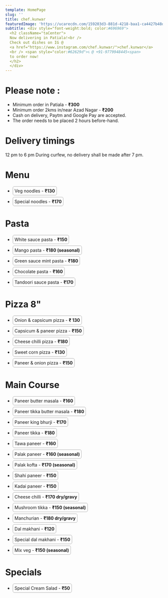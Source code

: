 ```yaml
---
template: HomePage
slug: ''
title: chef.kunwar
featuredImage: 'https://ucarecdn.com/159203d3-881d-4218-baa1-ca4427b48d0d/'
subtitle: <div style="font-weight:bold; color:#696969">
  <h2 className="taCenter">
  Now delivering in Patiala!<br />
  Check out dishes on IG @
  <a href="https://www.instagram.com/chef.kunwar/">chef.kunwar</a>
  <br /> <span style="color:#62629d">📞 @ +91-9779948445<span>
  to order now!
  </h2>
  </div>
---
```


# Please note :

- Minimum order in Patiala - <span style="font-weight:bold;">₹300</span>
- Minimum order 2kms in/near Azad Nagar - <span style="font-weight:bold;">₹200</span>
- Cash on delivery, Paytm and Google Pay are accepted.
- The order needs to be placed 2 hours before-hand.

# Delivery timings

12 pm to 6 pm
During curfew, no delivery shall be made after 7 pm.

# Menu

<ul>
    <li style="border: 1px solid #A9A9A9; width: fit-content; border-radius: 5px; padding: 5px; margin: 5px 0">Veg noodles - <span style="font-weight:bold;">₹130</span></li>
    <li style="border: 1px solid #A9A9A9; width: fit-content; border-radius: 5px; padding: 5px; margin: 5px 0">Special noodles - <span style="font-weight:bold;">₹170</span></li>
</ul>

# Pasta

<ul>

<li style="border: 1px solid #A9A9A9; width: fit-content; border-radius: 5px; padding: 5px; margin: 5px 0">White sauce pasta - <span style="font-weight:bold;">₹150</span></li>
<li style="border: 1px solid #A9A9A9; width: fit-content; border-radius: 5px; padding: 5px; margin: 5px 0">Mango pasta - <span style="font-weight:bold;">₹180 (seasonal)</span></li>
<li style="border: 1px solid #A9A9A9; width: fit-content; border-radius: 5px; padding: 5px; margin: 5px 0">Green sauce mint pasta - <span style="font-weight:bold;">₹180</span></li>
<li style="border: 1px solid #A9A9A9; width: fit-content; border-radius: 5px; padding: 5px; margin: 5px 0">Chocolate pasta - <span style="font-weight:bold;">₹160</span></li>
<li style="border: 1px solid #A9A9A9; width: fit-content; border-radius: 5px; padding: 5px; margin: 5px 0">Tandoori sauce pasta - <span style="font-weight:bold;">₹170</span></li>
</ul>

# Pizza 8"

<ul>

<li style="border: 1px solid #A9A9A9; width: fit-content; border-radius: 5px; padding: 5px; margin: 5px 0">Onion & capsicum pizza - <span style="font-weight:bold;">₹ 130</span></li>
<li style="border: 1px solid #A9A9A9; width: fit-content; border-radius: 5px; padding: 5px; margin: 5px 0">Capsicum & paneer pizza - <span style="font-weight:bold;">₹150</span></li>
<li style="border: 1px solid #A9A9A9; width: fit-content; border-radius: 5px; padding: 5px; margin: 5px 0">Cheese chilli pizza - <span style="font-weight:bold;">₹180</span></li>
<li style="border: 1px solid #A9A9A9; width: fit-content; border-radius: 5px; padding: 5px; margin: 5px 0">Sweet corn pizza - <span style="font-weight:bold;">₹130</span></li>
<li style="border: 1px solid #A9A9A9; width: fit-content; border-radius: 5px; padding: 5px; margin: 5px 0">Paneer & onion pizza - <span style="font-weight:bold;">₹150</span></li>
</ul>

# Main Course

<ul>

<li style="border: 1px solid #A9A9A9; width: fit-content; border-radius: 5px; padding: 5px; margin: 5px 0">Paneer butter masala - <span style="font-weight:bold;">₹160</span></li>
<li style="border: 1px solid #A9A9A9; width: fit-content; border-radius: 5px; padding: 5px; margin: 5px 0">Paneer tikka butter masala - <span style="font-weight:bold;">₹180</span></li>
<li style="border: 1px solid #A9A9A9; width: fit-content; border-radius: 5px; padding: 5px; margin: 5px 0">Paneer king bhurji - <span style="font-weight:bold;">₹170</span></li>
<li style="border: 1px solid #A9A9A9; width: fit-content; border-radius: 5px; padding: 5px; margin: 5px 0">Paneer tikka - <span style="font-weight:bold;">₹180</span></li>
<li style="border: 1px solid #A9A9A9; width: fit-content; border-radius: 5px; padding: 5px; margin: 5px 0">Tawa paneer - <span style="font-weight:bold;">₹160</span></li>
<li style="border: 1px solid #A9A9A9; width: fit-content; border-radius: 5px; padding: 5px; margin: 5px 0">Palak paneer - <span style="font-weight:bold;">₹160 (seasonal)</span></li>
<li style="border: 1px solid #A9A9A9; width: fit-content; border-radius: 5px; padding: 5px; margin: 5px 0">Palak kofta - <span style="font-weight:bold;">₹170 (seasonal)</span></li>
<li style="border: 1px solid #A9A9A9; width: fit-content; border-radius: 5px; padding: 5px; margin: 5px 0">Shahi paneer - <span style="font-weight:bold;">₹150</span></li>
<li style="border: 1px solid #A9A9A9; width: fit-content; border-radius: 5px; padding: 5px; margin: 5px 0">Kadai paneer - <span style="font-weight:bold;">₹150</span></li>
<li style="border: 1px solid #A9A9A9; width: fit-content; border-radius: 5px; padding: 5px; margin: 5px 0">Cheese chilli - <span style="font-weight:bold;">₹170 dry/gravy</span></li>
<li style="border: 1px solid #A9A9A9; width: fit-content; border-radius: 5px; padding: 5px; margin: 5px 0">Mushroom tikka - <span style="font-weight:bold;">₹150 (seasonal)</span></li>
<li style="border: 1px solid #A9A9A9; width: fit-content; border-radius: 5px; padding: 5px; margin: 5px 0">Manchurian - <span style="font-weight:bold;">₹180 dry/gravy</span></li>
<li style="border: 1px solid #A9A9A9; width: fit-content; border-radius: 5px; padding: 5px; margin: 5px 0">Dal makhani - <span style="font-weight:bold;">₹120</span></li>
<li style="border: 1px solid #A9A9A9; width: fit-content; border-radius: 5px; padding: 5px; margin: 5px 0">Special dal makhani - <span style="font-weight:bold;">₹150</span></li>
<li style="border: 1px solid #A9A9A9; width: fit-content; border-radius: 5px; padding: 5px; margin: 5px 0">Mix veg - <span style="font-weight:bold;">₹150 (seasonal)</span></li>
</ul>

# Specials

<ul>

<li style="border: 1px solid #A9A9A9; width: fit-content; border-radius: 5px; padding: 5px; margin: 5px 0">Special Cream Salad - <span style="font-weight:bold;">₹50</span></li>
</ul>
